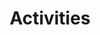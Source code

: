 ---
layout: page
title: Activities
nav: true
nav_order: 3
dropdown: true
children: 
    # - title: Life in HK
    #   permalink: /Life in HK/
    # - title: divider
    - title: Visiting Opportunity
      permalink: /Visiting Opportunity/
    - title: divider
    - title: Gallary
      permalink: /Gallary/
---